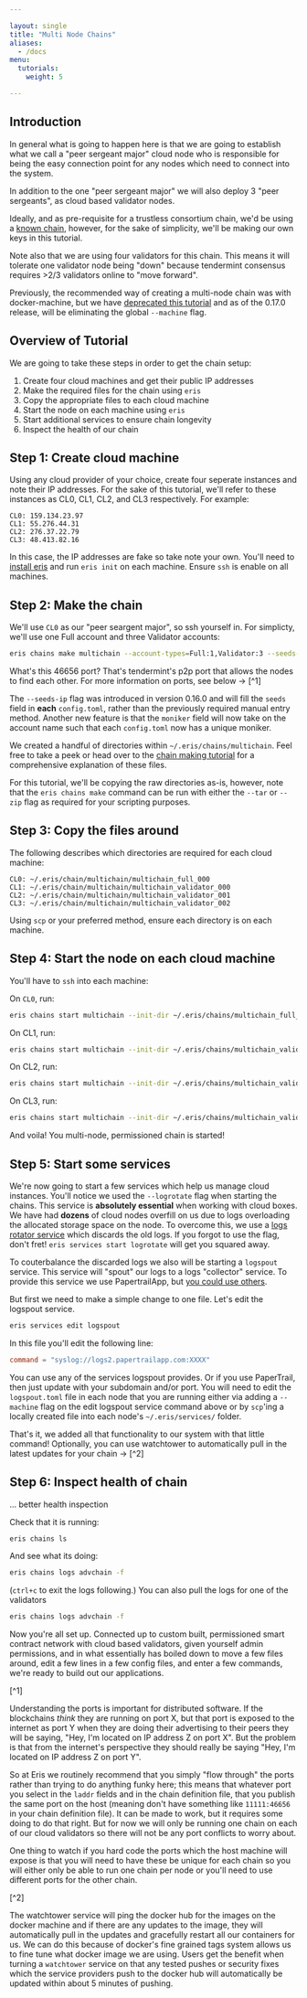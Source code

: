 ```yaml
---

layout: single
title: "Multi Node Chains"
aliases:
  - /docs
menu:
  tutorials:
    weight: 5

---
```


## Introduction

In general what is going to happen here is that we are going to establish what we call a "peer sergeant major" cloud node who is responsible for being the easy connection point for any nodes which need to connect into the system.

In addition to the one "peer sergeant major" we will also deploy 3 "peer sergeants", as cloud based validator nodes.

Ideally, and as pre-requisite for a trustless consortium chain, we'd be using a [known chain](/known-chain-making), however, for the sake of simplicity, we'll be making our own keys in this tutorial.

Note also that we are using four validators for this chain. This means it will tolerate one validator node being "down" because tendermint consensus requires >2/3 validators online to "move forward".

Previously, the recommended way of creating a multi-node chain was with docker-machine, but we have [deprecated this tutorial](../deprecated/using-docker-machine-with-eris) and as of the 0.17.0 release, will be eliminating the global `--machine` flag.

## Overview of Tutorial

We are going to take these steps in order to get the chain setup:

1. Create four cloud machines and get their public IP addresses
2. Make the required files for the chain using `eris`
3. Copy the appropriate files to each cloud machine
4. Start the node on each machine using `eris`
5. Start additional services to ensure chain longevity
6. Inspect the health of our chain

## Step 1: Create cloud machine

Using any cloud provider of your choice, create four seperate instances and note their IP addresses. For the sake of this tutorial, we'll refer to these instances as CL0, CL1, CL2, and CL3 respectively. For example:

```
CL0: 159.134.23.97
CL1: 55.276.44.31
CL2: 276.37.22.79
CL3: 48.413.82.16
```

In this case, the IP addresses are fake so take note your own. You'll need to [install eris](/getting-started) and run `eris init` on each machine. Ensure `ssh` is enable on all machines.

## Step 2: Make the chain

We'll use `CL0` as our "peer seargent major", so ssh yourself in. For simplicty, we'll use one Full account and three Validator accounts:

```bash
eris chains make multichain --account-types=Full:1,Validator:3 --seeds-ip=159.134.23.97:46656,55.276.44.31:46656,276.37.22.79:46656,48.413.82.16:46656
```

What's this 46656 port? That's tendermint's p2p port that allows the nodes to find each other. For more information on ports, see below -> [^1]

The `--seeds-ip` flag was introduced in version 0.16.0 and will fill the `seeds` field in **each** `config.toml`, rather than the previously required manual entry method. Another new feature is that the `moniker` field will now take on the account name such that each `config.toml` now has a unique moniker.

We created a handful of directories within `~/.eris/chains/multichain`. Feel free to take a peek or head over to the [chain making tutorial](/chain-making) for a comprehensive explanation of these files.

For this tutorial, we'll be copying the raw directories as-is, however, note that the `eris chains make` command can be run with either the `--tar` or `--zip` flag as required for your scripting purposes.

## Step 3: Copy the files around

The following describes which directories are required for each cloud machine:

```
CL0: ~/.eris/chain/multichain/multichain_full_000
CL1: ~/.eris/chain/multichain/multichain_validator_000
CL2: ~/.eris/chain/multichain/multichain_validator_001
CL3: ~/.eris/chain/multichain/multichain_validator_002
```

Using `scp` or your preferred method, ensure each directory is on each machine.

## Step 4: Start the node on each cloud machine

You'll have to `ssh` into each machine:

On `CL0`, run:

```bash
eris chains start multichain --init-dir ~/.eris/chains/multichain_full_000 --logrotate
```

On CL1, run:

```bash
eris chains start multichain --init-dir ~/.eris/chains/multichain_validator_000 --logrotate
```

On CL2, run:

```bash
eris chains start multichain --init-dir ~/.eris/chains/multichain_validator_001 --logrotate
```

On CL3, run:

```bash
eris chains start multichain --init-dir ~/.eris/chains/multichain_validator_002 --logrotate
```

And voila! You multi-node, permissioned chain is started!

## Step 5: Start some services

We're now going to start a few services which help us manage cloud instances. You'll notice we used the `--logrotate` flag when starting the chains. This service is **absolutely essential** when working with cloud boxes. We have had **dozens** of cloud nodes overfill on us due to logs overloading the allocated storage space on the node. To overcome this, we use a [logs rotator service](https://github.com/tutumcloud/logrotate) which discards the old logs. If you forgot to use the flag, don't fret! `eris services start logrotate` will get you squared away.

To couterbalance the discarded logs we also will be starting a `logspout` service. This service will "spout" our logs to a logs "collector" service. To provide this service we use PapertrailApp, but [you could use others](https://github.com/gliderlabs/logspout).


But first we need to make a simple change to one file. Let's edit the logspout service.

```bash
eris services edit logspout
```

In this file you'll edit the following line:

```toml
command = "syslog://logs2.papertrailapp.com:XXXX"
```

You can use any of the services logspout provides. Or if you use PaperTrail, then just update with your subdomain and/or port. You will need to edit the `logspout.toml` file in each node that you are running either via adding a `--machine` flag on the edit logspout service command above or by `scp`'ing a locally created file into each node's `~/.eris/services/` folder.

That's it, we added all that functionality to our system with that little command! Optionally, you can use watchtower to automatically pull in the latest updates for your chain -> [^2]

## Step 6: Inspect health of chain

... better health inspection

Check that it is running:

```bash
eris chains ls
```

And see what its doing:

```bash
eris chains logs advchain -f
```

(`ctrl+c` to exit the logs following.) You can also pull the logs for one of the validators

```bash
eris chains logs advchain -f
```


Now you're all set up. Connected up to custom built, permissioned smart contract network with cloud based validators, given yourself admin permissions, and in what essentially has boiled down to move a few files around, edit a few lines in a few config files, and enter a few commands, we're ready to build out our applications.


[^1]

Understanding the ports is important for distributed software. If the blockchains *think* they are running on port X, but that port is exposed to the internet as port Y when they are doing their advertising to their peers they will be saying, "Hey, I'm located on IP address Z on port X". But the problem is that from the internet's perspective they should really be saying "Hey, I'm located on IP address Z on port Y".

So at Eris we routinely recommend that you simply "flow through" the ports rather than trying to do anything funky here; this means that whatever port you select in the `laddr` fields and in the chain definition file, that you publish the same port on the host (meaning don't have something like `11111:46656` in your chain definition file). It can be made to work, but it requires some doing to do that right. But for now we will only be running one chain on each of our cloud validators so there will not be any port conflicts to worry about.

One thing to watch if you hard code the ports which the host machine will expose is that you will need to have these be unique for each chain so you will either only be able to run one chain per node or you'll need to use different ports for the other chain.

[^2]

The watchtower service will ping the docker hub for the images on the docker machine and if there are any updates to the image, they will automatically pull in the updates and gracefully restart all our containers for us. We can do this because of docker's fine grained tags system allows us to fine tune what docker image we are using. Users get the benefit when turning a `watchtower` service on that any tested pushes or security fixes which the service providers push to the docker hub will automatically be updated within about 5 minutes of pushing.
